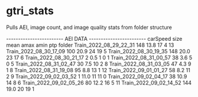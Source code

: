 # gtri_stats
Pulls AEI, image count, and image quality stats from folder structure

------------------------ AEI DATA ------------------------
                       carSpeed
                           size  mean amax amin ptp
folder
Train_2022_08_29_22_31      148  13.8   17    4  13
Train_2022_08_30_17_09      100  20.9   24   19   5
Train_2022_08_30_19_35      148  20.0   23   17   6
Train_2022_08_30_21_17        2   0.5    1    0   1
Train_2022_08_31_00_57       38   3.6    5    0   5
Train_2022_08_31_02_47       30   7.5   10    2   8
Train_2022_08_31_03_05       47   4.3    9    1   8
Train_2022_08_31_19_08       95   8.8   13    1  12
Train_2022_09_01_01_27       58   8.2   11    2   9
Train_2022_09_02_03_52        1  11.0   11   11   0
Train_2022_09_02_04_17       38  10.9   14    8   6
Train_2022_09_02_05_26       80  12.2   16    5  11
Train_2022_09_02_14_52      144  19.0   20   19   1
